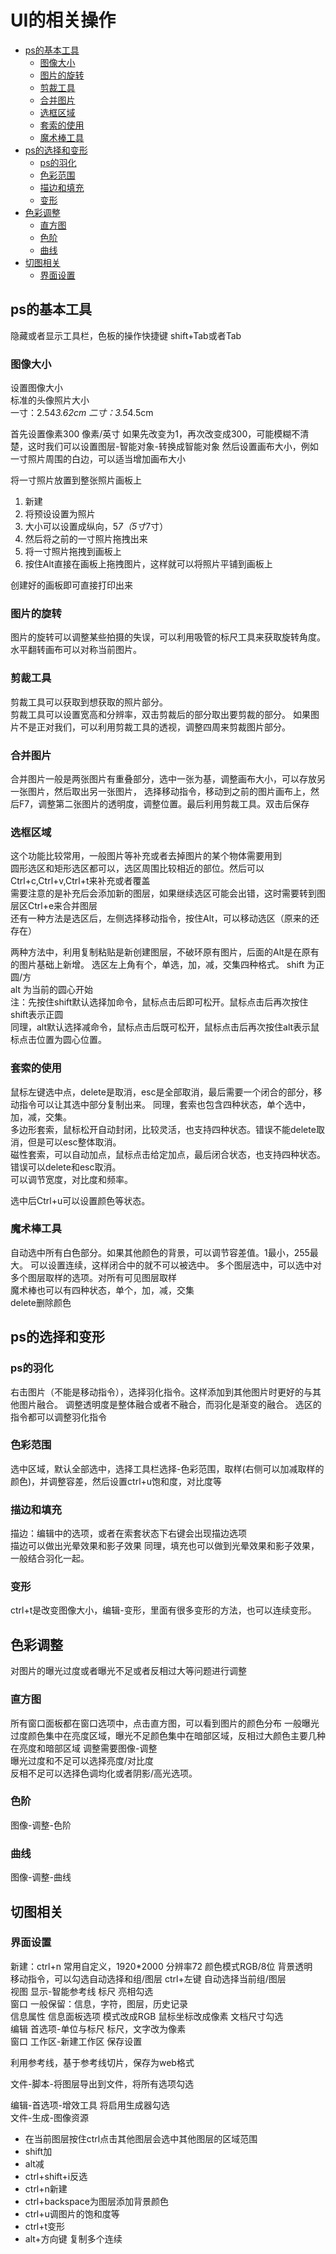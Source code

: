 # UI的相关操作

* [ps的基本工具](#ps的基本工具)
    * [图像大小](#图像大小)
    * [图片的旋转](#图片的旋转)
    * [剪裁工具](#剪裁工具)
    * [合并图片](#合并图片)
    * [选框区域](#选框区域)
    * [套索的使用](#套索的使用)
    * [魔术棒工具](#魔术棒工具)
* [ps的选择和变形](#ps的选择和变形)
    * [ps的羽化](#ps的羽化)
    * [色彩范围](#色彩范围)
    * [描边和填充](#描边和填充)
    * [变形](#变形)
* [色彩调整](#色彩调整)
    * [直方图](#直方图)
    * [色阶](#色阶)
    * [曲线](#曲线)
* [切图相关](#切图相关)
    * [界面设置](#界面设置)

## ps的基本工具
隐藏或者显示工具栏，色板的操作快捷键
shift+Tab或者Tab


### 图像大小
设置图像大小  
标准的头像照片大小  
一寸：2.54*3.62cm
二寸：3.5*4.5cm

首先设置像素300  像素/英寸
如果先改变为1，再次改变成300，可能模糊不清楚，这时我们可以设置图层-智能对象-转换成智能对象
然后设置画布大小，例如一寸照片周围的白边，可以适当增加画布大小

将一寸照片放置到整张照片画板上
1. 新建
2. 将预设设置为照片
3. 大小可以设置成纵向，5*7（5寸*7寸）
4. 然后将之前的一寸照片拖拽出来
5. 将一寸照片拖拽到画板上
6. 按住Alt直接在画板上拖拽图片，这样就可以将照片平铺到画板上

创建好的画板即可直接打印出来

### 图片的旋转
图片的旋转可以调整某些拍摄的失误，可以利用吸管的标尺工具来获取旋转角度。
水平翻转画布可以对称当前图片。

### 剪裁工具
剪裁工具可以获取到想获取的照片部分。  
剪裁工具可以设置宽高和分辨率，双击剪裁后的部分取出要剪裁的部分。
如果图片不是正对我们，可以利用剪裁工具的透视，调整四周来剪裁图片部分。

### 合并图片
合并图片一般是两张图片有重叠部分，选中一张为基，调整画布大小，可以存放另一张图片，然后取出另一张图片，
选择移动指令，移动到之前的图片画布上，然后F7，调整第二张图片的透明度，调整位置。最后利用剪裁工具。双击后保存

### 选框区域
这个功能比较常用，一般图片等补充或者去掉图片的某个物体需要用到  
圆形选区和矩形选区都可以，选区周围比较相近的部位。然后可以Ctrl+c,Ctrl+v,Ctrl+t来补充或者覆盖  
需要注意的是补充后会添加新的图层，如果继续选区可能会出错，这时需要转到图层区Ctrl+e来合并图层  
还有一种方法是选区后，左侧选择移动指令，按住Alt，可以移动选区（原来的还存在）

两种方法中，利用复制粘贴是新创建图层，不破环原有图片，后面的Alt是在原有的图片基础上新增。
选区左上角有个，单选，加，减，交集四种格式。
shift  为正圆/方  
alt    为当前的圆心开始  
注：先按住shift默认选择加命令，鼠标点击后即可松开。鼠标点击后再次按住shift表示正圆  
同理，alt默认选择减命令，鼠标点击后既可松开，鼠标点击后再次按住alt表示鼠标点击位置为圆心位置。  



### 套索的使用
鼠标左键选中点，delete是取消，esc是全部取消，最后需要一个闭合的部分，移动指令可以让其选中部分复制出来。
同理，套索也包含四种状态，单个选中，加，减，交集。  
多边形套索，鼠标松开自动封闭，比较灵活，也支持四种状态。错误不能delete取消，但是可以esc整体取消。  
磁性套索，可以自动加点，鼠标点击给定加点，最后闭合状态，也支持四种状态。错误可以delete和esc取消。    
可以调节宽度，对比度和频率。

选中后Ctrl+u可以设置颜色等状态。


### 魔术棒工具

自动选中所有白色部分。如果其他颜色的背景，可以调节容差值。1最小，255最大。
可以设置连续，这样闭合中的就不可以被选中。
多个图层选中，可以选中对多个图层取样的选项。对所有可见图层取样  
魔术棒也可以有四种状态，单个，加，减，交集  
delete删除颜色


## ps的选择和变形

### ps的羽化
右击图片（不能是移动指令），选择羽化指令。这样添加到其他图片时更好的与其他图片融合。
调整透明度是整体融合或者不融合，而羽化是渐变的融合。
选区的指令都可以调整羽化指令

### 色彩范围
选中区域，默认全部选中，选择工具栏选择-色彩范围，取样(右侧可以加减取样的颜色)，并调整容差，然后设置ctrl+u饱和度，对比度等

### 描边和填充
描边：编辑中的选项，或者在索套状态下右键会出现描边选项  
描边可以做出光晕效果和影子效果
同理，填充也可以做到光晕效果和影子效果，一般结合羽化一起。

### 变形
ctrl+t是改变图像大小，编辑-变形，里面有很多变形的方法，也可以连续变形。

## 色彩调整
对图片的曝光过度或者曝光不足或者反相过大等问题进行调整

### 直方图
所有窗口面板都在窗口选项中，点击直方图，可以看到图片的颜色分布
一般曝光过度颜色集中在亮度区域，曝光不足颜色集中在暗部区域，反相过大颜色主要几种在亮度和暗部区域
调整需要图像-调整  
曝光过度和不足可以选择亮度/对比度  
反相不足可以选择色调均化或者阴影/高光选项。


### 色阶
图像-调整-色阶

### 曲线
图像-调整-曲线


## 切图相关

### 界面设置
新建：ctrl+n  常用自定义，1920*2000 分辨率72 颜色模式RGB/8位 背景透明  
移动指令，可以勾选自动选择和组/图层    ctrl+左键  自动选择当前组/图层  
视图   显示-智能参考线   标尺  亮相勾选  
窗口   一般保留：信息，字符，图层，历史记录  
信息属性  信息面板选项  模式改成RGB 鼠标坐标改成像素 文档尺寸勾选  
编辑  首选项-单位与标尺   标尺，文字改为像素  
窗口  工作区-新建工作区   保存设置


利用参考线，基于参考线切片，保存为web格式  

文件-脚本-将图层导出到文件，将所有选项勾选  

编辑-首选项-增效工具 将启用生成器勾选  
文件-生成-图像资源  




* 在当前图层按住ctrl点击其他图层会选中其他图层的区域范围  
* shift加  
* alt减  
* ctrl+shift+i反选  
* ctrl+n新建  
* ctrl+backspace为图层添加背景颜色  
* ctrl+u调图片的饱和度等  
* ctrl+t变形  
* alt+方向键   复制多个连续  